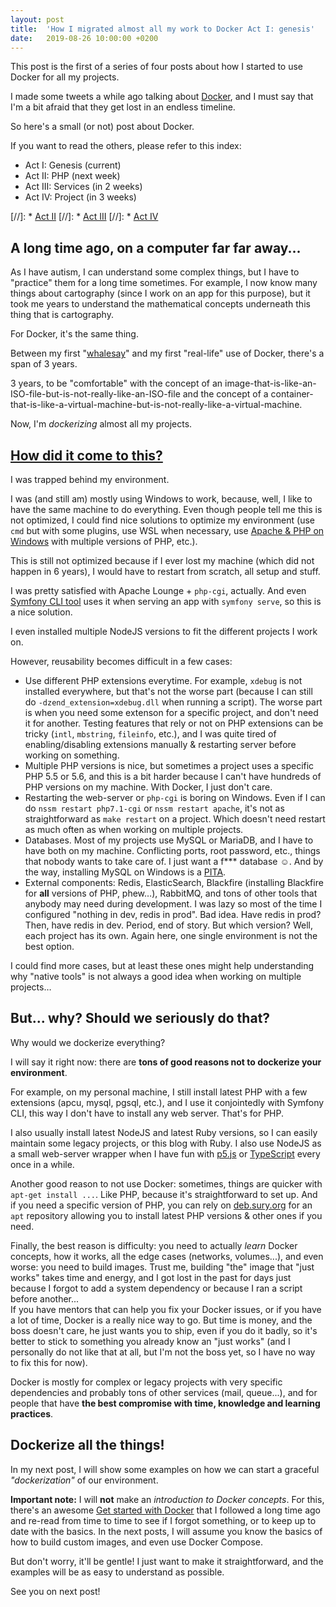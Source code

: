 ```yaml
---
layout: post
title:  'How I migrated almost all my work to Docker Act I: genesis'
date:   2019-08-26 10:00:00 +0200
---
```


This post is the first of a series of four posts about how I started to use Docker for all my projects.

I made some tweets a while ago talking about [Docker](https://www.docker.com/), and I must say that I'm a bit afraid that they get lost in an endless timeline.

So here's a small (or not) post about Docker.

If you want to read the others, please refer to this index:

* Act I: Genesis (current)
* Act II: PHP (next week)
* Act III: Services (in 2 weeks)
* Act IV: Project (in 3 weeks)

[//]: * [Act II](/2019/09/02/how-I-migrated-almost-all-my-work-to-docker-act-II-php.html)
[//]: * [Act III](/2019/09/09/how-I-migrated-almost-all-my-work-to-docker-act-III-services.html)
[//]: * [Act IV](/2019/09/16/how-I-migrated-almost-all-my-work-to-docker-act-IV-compose.html)

## A long time ago, on a computer far far away...

As I have autism, I can understand some complex things, but I have to "practice" them for a long time sometimes. For example, I now know many things about cartography (since I work on an app for this purpose), but it took me years to understand the mathematical concepts underneath this thing that is cartography.

For Docker, it's the same thing.

Between my first "[whalesay](https://docs.docker.com/get-started/)" and my first "real-life" use of Docker, there's a span of 3 years.

3 years, to be "comfortable" with the concept of an image-that-is-like-an-ISO-file-but-is-not-really-like-an-ISO-file and the concept of a container-that-is-like-a-virtual-machine-but-is-not-really-like-a-virtual-machine. 

Now, I'm _dockerizing_ almost all my projects.

## [How did it come to this?](https://open.spotify.com/track/0UMROwhQyAbWWLSnBH0e1L?si=gaj5R4H3TvWCWgIdngNZpQ) 

I was trapped behind my environment.

I was (and still am) mostly using Windows to work, because, well, I like to have the same machine to do everything. Even though people tell me this is not optimized, I could find nice solutions to optimize my environment (use `cmd` but with some plugins, use WSL when necessary, use [Apache & PHP on Windows](/2017/11/11/apache-and-php-fpm-in-windows.html) with multiple versions of PHP, etc.).

This is still not optimized because if I ever lost my machine (which did not happen in 6 years), I would have to restart from scratch, all setup and stuff.

I was pretty satisfied with Apache Lounge + `php-cgi`, actually. And even [Symfony CLI tool](https://symfony.com/cloud/) uses it when serving an app with `symfony serve`, so this is a nice solution.

I even installed multiple NodeJS versions to fit the different projects I work on.

However, reusability becomes difficult in a few cases:

* Use different PHP extensions everytime. For example, `xdebug` is not installed everywhere, but that's not the worse part (because I can still do `-dzend_extension=xdebug.dll` when running a script). The worse part is when you need some extenson for a specific project, and don't need it for another. Testing features that rely or not on PHP extensions can be tricky (`intl`, `mbstring`, `fileinfo`, etc.), and I was quite tired of enabling/disabling extensions manually & restarting server before working on something.
* Multiple PHP versions is nice, but sometimes a project uses a specific PHP 5.5 or 5.6, and this is a bit harder because I can't have hundreds of PHP versions on my machine. With Docker, I just don't care.
* Restarting the web-server or `php-cgi` is boring on Windows. Even if I can do `nssm restart php7.1-cgi` or `nssm restart apache`, it's not as straightforward as `make restart` on a project. Which doesn't need restart as much often as when working on multiple projects.
* Databases. Most of my projects use MySQL or MariaDB, and I have to have both on my machine. Conflicting ports, root password, etc., things that nobody wants to take care of. I just want a f*** database ☺. And by the way, installing MySQL on Windows is a [PITA](https://www.urbandictionary.com/define.php?term=pita#549368).
* External components: Redis, ElasticSearch, Blackfire (installing Blackfire for **all** versions of PHP, phew…), RabbitMQ, and tons of other tools that anybody may need during development. I was lazy so most of the time I configured "nothing in dev, redis in prod". Bad idea. Have redis in prod? Then, have redis in dev. Period, end of story. But which version? Well, each project has its own. Again here, one single environment is not the best option.

I could find more cases, but at least these ones might help understanding why "native tools" is not always a good idea when working on multiple projects…

## But... why? Should we seriously do that?

Why would we dockerize everything?

I will say it right now: there are **tons of good reasons not to dockerize your environment**.

For example, on my personal machine, I still install latest PHP with a few extensions (apcu, mysql, pgsql, etc.), and I use it conjointedly with Symfony CLI, this way I don't have to install any web server. That's for PHP.

I also usually install latest NodeJS and latest Ruby versions, so I can easily maintain some legacy projects, or this blog with Ruby. I also use NodeJS as a small web-server wrapper when I have fun with [p5.js](https://p5js.org/) or [TypeScript](https://www.typescriptlang.org/) every once in a while.

Another good reason to not use Docker: sometimes, things are quicker with `apt-get install ...`. Like PHP, because it's straightforward to set up. And if you need a specific version of PHP, you can rely on [deb.sury.org](https://deb.sury.org/) for an `apt` repository allowing you to install latest PHP versions & other ones if you need.

Finally, the best reason is difficulty: you need to actually _learn_ Docker concepts, how it works, all the edge cases (networks, volumes...), and even worse: you need to build images. Trust me, building "the" image that "just works" takes time and energy, and I got lost in the past for days just because I forgot to add a system dependency or because I ran a script before another...<br>
If you have mentors that can help you fix your Docker issues, or if you have a lot of time, Docker is a really nice way to go. But time is money, and the boss doesn't care, he just wants you to ship, even if you do it badly, so it's better to stick to something you already know an "just works" (and I personally do not like that at all, but I'm not the boss yet, so I have no way to fix this for now).

Docker is mostly for complex or legacy projects with very specific dependencies and probably tons of other services (mail, queue...), and for people that have **the best compromise with time, knowledge and learning practices**.

## Dockerize all the things!

In my next post, I will show some examples on how we can start a graceful _"dockerization"_ of our environment.

**Important note:** I will **not** make an _introduction to Docker concepts_. For this, there's an awesome [Get started with Docker](https://docs.docker.com/get-started/) that I followed a long time ago and re-read from time to time to see if I forgot something, or to keep up to date with the basics.
In the next posts, I will assume you know the basics of how to build custom images, and even use Docker Compose.

But don't worry, it'll be gentle! I just want to make it straightforward, and the examples will be as easy to understand as possible.

See you on next post! 
